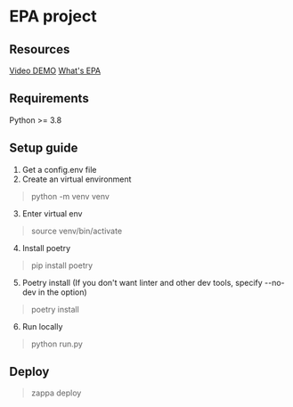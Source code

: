 # EPA project

## Resources
[Video DEMO](https://www.youtube.com/watch?v=nB1bcGiC-Fg)
[What's EPA](https://www.ncbi.nlm.nih.gov/pmc/articles/PMC3613304/)

## Requirements
Python >= 3.8
## Setup guide
1. Get a config.env file
2. Create an virtual environment
> python -m venv venv
3. Enter virtual env
> source venv/bin/activate
4. Install poetry
> pip install poetry
5. Poetry install (If you don't want linter and other dev tools, specify --no-dev in the option)
> poetry install
6. Run locally
> python run.py

## Deploy
> zappa deploy
